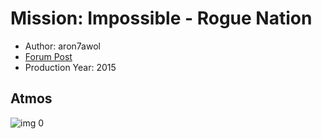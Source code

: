 # Mission: Impossible - Rogue Nation

* Author: aron7awol
* [Forum Post](https://www.avsforum.com/threads/bass-eq-for-filtered-movies.2995212/post-56885352)
* Production Year: 2015

## Atmos

![img 0](https://i.imgur.com/h01JyyI.jpg)

